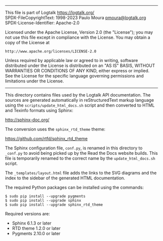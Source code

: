 ________________________________________________________________________

This file is part of Logtalk <https://logtalk.org/>  
SPDX-FileCopyrightText: 1998-2023 Paulo Moura <pmoura@logtalk.org>  
SPDX-License-Identifier: Apache-2.0

Licensed under the Apache License, Version 2.0 (the "License");
you may not use this file except in compliance with the License.
You may obtain a copy of the License at

    http://www.apache.org/licenses/LICENSE-2.0

Unless required by applicable law or agreed to in writing, software
distributed under the License is distributed on an "AS IS" BASIS,
WITHOUT WARRANTIES OR CONDITIONS OF ANY KIND, either express or implied.
See the License for the specific language governing permissions and
limitations under the License.
________________________________________________________________________


This directory contains files used by the Logtalk API documentation. The
sources are generated automatically in reStructuredText markup language
using the `scripts/update_html_docs.sh` script and then converted to HTML
and Texinfo formats using Sphinx:

http://sphinx-doc.org/

The conversion uses the `sphinx_rtd_theme` theme:

https://github.com/rtfd/sphinx_rtd_theme

The Sphinx configuration file, `conf.py`, is renamed in this directory
to `_conf.py` to avoid being picked up by the Read the Docs website
builds. This file is temporarily renamed to the correct name by the
`update_html_docs.sh` script.

The `_templates/layout.html` file adds the links to the SVG diagrams
and the index to the sidebar of the generated HTML documentation.

The required Python packages can be installed using the commands:

	$ sudo pip install --upgrade pygments
	$ sudo pip install --upgrade sphinx
	$ sudo pip install --upgrade sphinx_rtd_theme

Required versions are:

- Sphinx 6.1.3 or later
- RTD theme 1.2.0 or later
- Pygments 2.10.0 or later
